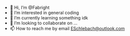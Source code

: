 - 👋 Hi, I’m @Fabright
- 👀 I’m interested in general coding
- 🌱 I’m currently learning something idk
- 💞️ I’m looking to collaborate on ...
- 📫 How to reach me by email ESchlebach@outlook.com

<!---
Fabright/Fabright is a ✨ special ✨ repository because its `README.md` (this file) appears on your GitHub profile.
You can click the Preview link to take a look at your changes.
--->

